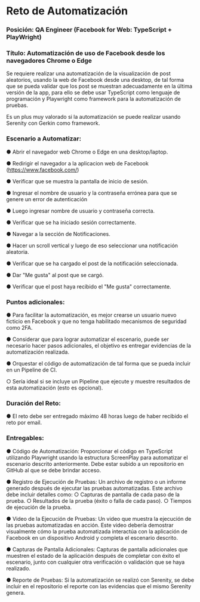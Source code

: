 # Reto de Automatización
### Posición: QA Engineer (Facebook for Web: TypeScript + PlayWright)
### Título: Automatización de uso de Facebook desde los navegadores Chrome o Edge

Se requiere realizar una automatización de la visualización de post aleatorios, usando la web de Facebook desde una desktop, de tal forma que se pueda validar que los post se muestran adecuadamente en la última versión de la app, para ello se debe usar TypeScript como lenguaje de programación y Playwright como framework para la automatización de pruebas.

Es un plus muy valorado si la automatización se puede realizar usando Serenity con Gerkin como framework.

### Escenario a Automatizar:

●	Abrir el navegador web Chrome o Edge en una desktop/laptop.

●	Redirigir el navegador a la aplicacion web de Facebook (https://www.facebook.com/) 

●	Verificar que se muestra la pantalla de inicio de sesión.

●	Ingresar el nombre de usuario y la contraseña errónea para que se genere un error de autenticación

●	Luego ingresar nombre de usuario y contraseña correcta.

●	Verificar que se ha iniciado sesión correctamente.

●	Navegar a la sección de Notificaciones.

●	Hacer un scroll vertical y luego de eso seleccionar una notificación aleatoria.

●	Verificar que se ha cargado el post de la notificación seleccionada.

●	Dar "Me gusta" al post que se cargó.

●	Verificar que el post haya recibido el "Me gusta" correctamente.

### Puntos adicionales:

●	Para facilitar la automatización, es mejor crearse un usuario nuevo ficticio en Facebook y que no tenga habilitado mecanismos de seguridad como 2FA.

●	Considerar que para lograr automatizar el escenario, puede ser necesario hacer pasos adicionales, el objetivo es entregar evidencias de la automatización realizada.

●	Orquestar el código de automatización de tal forma que se pueda incluir en un Pipeline de CI.

○	Sería ideal si se incluye un Pipeline que ejecute y muestre resultados de esta automatización (esto es opcional).

### Duración del Reto:

●	El reto debe ser entregado máximo 48 horas luego de haber recibido el reto por email.

### Entregables:

●	Código de Automatización: Proporcionar el código en TypeScript utilizando Playwright usando la estructura ScreenPlay para automatizar el escenario descrito anteriormente. Debe estar subido a un repositorio en GitHub al que se debe brindar acceso.

●	Registro de Ejecución de Pruebas: Un archivo de registro o un informe generado después de ejecutar las pruebas automatizadas. Este archivo debe incluir detalles como:
  ○	Capturas de pantalla de cada paso de la prueba.
  ○	Resultados de la prueba (éxito o falla de cada paso).
  ○	Tiempos de ejecución de la prueba.
  
●	Video de la Ejecución de Pruebas: Un video que muestra la ejecución de las pruebas automatizadas en acción. Este video debería demostrar visualmente cómo la prueba automatizada interactúa con la aplicación de Facebook en un dispositivo Android y completa el escenario descrito.

●	Capturas de Pantalla Adicionales: Capturas de pantalla adicionales que muestren el estado de la aplicación después de completar con éxito el escenario, junto con cualquier otra verificación o validación que se haya realizado.

●	Reporte de Pruebas: Si la automatización se realizó con Serenity, se debe incluir en el repositorio el reporte con las evidencias que el mismo Serenity genera.
